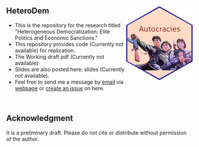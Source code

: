 ## HeteroDem <img src="autocrats.png" width="180" height= "200" align="right" /> <br />  
- This is the repository for the research titled "Heterogeneous Democratization: Elite Politics and Economic Sanctions."
- This repository provides code (Currently not available) for replication.
- The Working draft pdf (Currently not available) 
- Slides are also posted here: slides (Currently not available).
- Feel free to send me a message by [email](sp23@email.sc.edu) via [webpage](https://shpark.netlify.app/en/) or [create an issue](https://github.com/pherephobia/HeteroDem/issues) on here. 
<br />

## Acknowledgment
It is a preliminary draft. Please do not cite or distribute without permission of the author.
